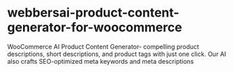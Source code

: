 # webbersai-product-content-generator-for-woocommerce
WooCommerce AI Product Content Generator- compelling product descriptions, short descriptions, and product tags with just one click.  Our AI also crafts SEO-optimized meta keywords and meta descriptions
